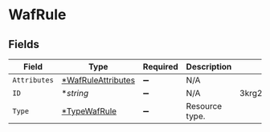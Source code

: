 # WafRule


## Fields

| Field                                                          | Type                                                           | Required                                                       | Description                                                    | Example                                                        |
| -------------------------------------------------------------- | -------------------------------------------------------------- | -------------------------------------------------------------- | -------------------------------------------------------------- | -------------------------------------------------------------- |
| `Attributes`                                                   | [*WafRuleAttributes](../../models/shared/wafruleattributes.md) | :heavy_minus_sign:                                             | N/A                                                            |                                                                |
| `ID`                                                           | **string*                                                      | :heavy_minus_sign:                                             | N/A                                                            | 3krg2uUGZzb2W9Euo4moOR                                         |
| `Type`                                                         | [*TypeWafRule](../../models/shared/typewafrule.md)             | :heavy_minus_sign:                                             | Resource type.                                                 |                                                                |